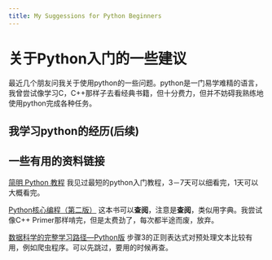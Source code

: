 ```yaml
---
title: My Suggessions for Python Beginners
---
```

# 关于Python入门的一些建议
最近几个朋友问我关于使用python的一些问题。python是一门易学难精的语言，我曾尝试像学习C，C++那样子去看经典书籍，但十分费力，但并不妨碍我熟练地使用python完成各种任务。

## 我学习python的经历(后续)

## 一些有用的资料链接


[简明 Python 教程](http://woodpecker.org.cn/abyteofpython_cn/chinese/) 
我见过最短的python入门教程，3－7天可以细看完，1天可以大概看完。

[Python核心编程（第二版）](http://book.douban.com/subject/3112503/) 这本书可以**查阅**，注意是**查阅**，类似用字典。我尝试像C++ Primer那样啃完，但是太费劲了，每次都半途而废，放弃。

[数据科学的完整学习路径—Python版](http://python.jobbole.com/80981/) 
步骤3的正则表达式对预处理文本比较有用，例如爬虫程序。可以先跳过，要用的时候再查。
